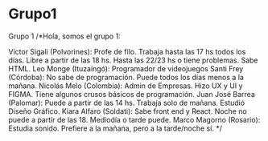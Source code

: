 # Grupo1
Grupo 1
/*Hola, somos el grupo 1:

Víctor Sigali (Polvorines): Profe de filo. Trabaja hasta las 17 hs todos los días. Libre a partir de las 18 hs. Hasta las 22/23 hs o tiene problemas. Sabe HTML.
Leo Monge (Ituzaingó): Programador de videojuegos
Santi Frey (Córdoba): No sabe de programación. Puede todos los días menos a la mañana. 
Nicolás Melo (Colombia): Admin de Empresas. Hizo UX y UI y FIGMA. Tiene algunos crusos básicos de programación.
Juan José Barrea (Palomar): Puede a partir de las 14 hs. Trabaja solo de mañana. Estudió Diseño Gráfico.
Kiara Alfaro (Soldati): Sabe front end y React. Noche no puede a partir de las 18. Mediodía o tarde puede.
Marco Magorno (Rosario): Estudia sonido. Prefiere a la mañana, pero a la tarde/noche sí.
*/
